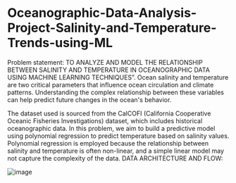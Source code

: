# Oceanographic-Data-Analysis-Project-Salinity-and-Temperature-Trends-using-ML
Problem statement: TO ANALYZE AND MODEL THE RELATIONSHIP BETWEEN SALINITY AND TEMPERATURE IN OCEANOGRAPHIC DATA USING MACHINE LEARNING TECHNIQUES”. Ocean salinity and temperature are two critical parameters that influence ocean circulation and climate patterns. Understanding the complex relationship between these variables can help predict future changes in the ocean's behavior.

The dataset used is sourced from the CalCOFI (California Cooperative Oceanic Fisheries Investigations) dataset, which includes historical oceanographic data. In this problem, we aim to build a predictive model using polynomial regression to predict temperature based on salinity values. Polynomial regression is employed because the relationship between salinity and temperature is often non-linear, and a simple linear model may not capture the complexity of the data.
DATA ARCHITECTURE AND FLOW:

![image](https://github.com/user-attachments/assets/8c6b8f43-a3b7-4ae4-8eb8-577e9b36c976) 

